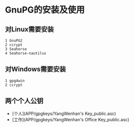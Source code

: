 # GnuPG的安装及使用

## 对Linux需要安装
```
1 GnuPG2
2 ccrypt
3 Seahorse
4 Seahorse-nautilus
```

## 对Windows需要安装
```
1 gpg4win
2 ccrypt
```

## 两个个人公钥

* [个人](APP/gpgkeys/YangWenhan's Key_public.asc)
* [工作](APP/gpgkeys/YangWenhan's Office Key_public.asc)

